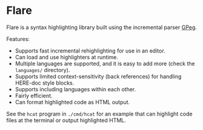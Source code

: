 # Flare

Flare is a syntax highlighting library built using the incremental parser [GPeg](https://github.com/zyedidia/gpeg).

Features:

* Supports fast incremental rehighlighting for use in an editor.
* Can load and use highlighters at runtime.
* Multiple languages are supported, and it is easy to add more (check the `languages/` directory).
* Supports limited context-sensitivity (back references) for handling HERE-doc style blocks.
* Supports including languages within each other.
* Fairly efficient.
* Can format highlighted code as HTML output.

See the `hcat` program in `./cmd/hcat` for an example that can highlight code files at the terminal
or output highlighted HTML.
